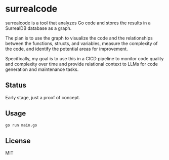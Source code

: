 # surrealcode

surrealcode is a tool that analyzes Go code and stores the results in a SurrealDB database as a graph.

The plan is to use the graph to visualize the code and the relationships between the functions, structs, and variables, measure the complexity of the code, and identify the potential areas for improvement.

Specifically, my goal is to use this in a CICD pipeline to monitor code quality and complexity over time and provide relational context to LLMs for code generation and maintenance tasks.

## Status

Early stage, just a proof of concept.

## Usage

```bash
go run main.go
```

## License

MIT
